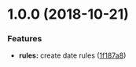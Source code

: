 # 1.0.0 (2018-10-21)


### Features

* **rules:** create date rules ([1f187a8](https://github.com/jamesfer/functional-validator/commit/1f187a8))
